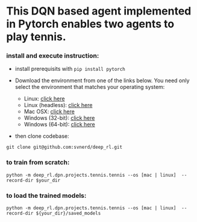   
# This DQN based agent implemented in Pytorch enables two agents to play tennis. 

### install and execute instruction:

* install prerequisits with
`pip install pytorch`


* Download the environment from one of the links below.  You need only select the environment that matches your operating system:
    - Linux: [click here](https://s3-us-west-1.amazonaws.com/udacity-drlnd/P3/Tennis/Tennis_Linux.zip)
    - Linux (headless): [click here](https://s3-us-west-1.amazonaws.com/udacity-drlnd/P3/Tennis/Tennis_Linux_NoVis.zip)
    - Mac OSX: [click here](https://s3-us-west-1.amazonaws.com/udacity-drlnd/P3/Tennis/Tennis.app.zip)
    - Windows (32-bit): [click here](https://s3-us-west-1.amazonaws.com/udacity-drlnd/P3/Tennis/Tennis_Windows_x86.zip)
    - Windows (64-bit): [click here](https://s3-us-west-1.amazonaws.com/udacity-drlnd/P3/Tennis/Tennis_Windows_x86_64.zip)

* then clone codebase:

`git clone git@github.com:svnerd/deep_rl.git`


### to train from scratch:

 `python -m deep_rl.dpn.projects.tennis.tennis --os [mac | linux]  --record-dir $your_dir`

### to load the trained models:
  `python -m deep_rl.dpn.projects.tennis.tennis --os [mac | linux]  --record-dir ${your_dir}/saved_models`

